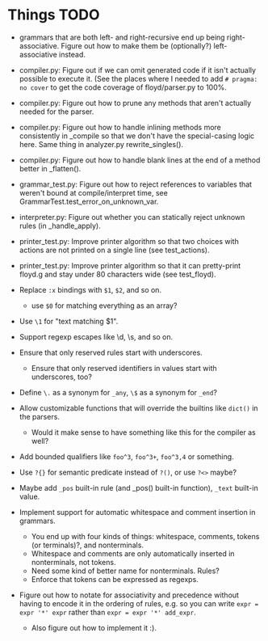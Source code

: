 # Things TODO

* grammars that are both left- and right-recursive end up being
  right-associative. Figure out how to make them be (optionally?)
  left-associative instead.

* compiler.py: Figure out if we can omit generated code if it isn't
  actually possible to execute it. (See the places where I needed to
  add `# pragma: no cover` to get the code coverage of floyd/parser.py
  to 100%.

* compiler.py: Figure out how to prune any methods that aren't actually
  needed for the parser.

* compiler.py: Figure out how to handle inlining methods more consistently
  in _compile so that we don't have the special-casing logic here. Same
  thing in analyzer.py rewrite_singles().

* compiler.py: Figure out how to handle blank lines at the end of a method
  better in _flatten().

* grammar_test.py: Figure out how to reject references to variables that
  weren't bound at compile/interpret time,
  see GrammarTest.test_error_on_unknown_var.

* interpreter.py: Figure out whether you can statically reject unknown
  rules (in _handle_apply).

* printer_test.py: Improve printer algorithm so that two choices with
  actions are not printed on a single line (see test_actions).

* printer_test.py: Improve printer algorithm so that it can pretty-print
  floyd.g and stay under 80 characters wide (see test_floyd).

* Replace `:x` bindings with `$1`, `$2`, and so on.
  - use `$0` for matching everything as an array?

* Use `\1` for "text matching $1".

* Support regexp escapes like \d, \s, and so on.

* Ensure that only reserved rules start with underscores.
  - Ensure that only reserved identifiers in values start with underscores,
    too?

* Define `\.` as a synonym for `_any`, `\$` as a synonym for `_end`?

* Allow customizable functions that will override the builtins like
  `dict()` in the parsers.
  - Would it make sense to have something like this for the compiler
    as well?

* Add bounded qualifiers like `foo^3`, `foo^3+`, `foo^3,4` or something.

* Use `?{}` for semantic predicate instead of `?()`, or use `?<>` maybe?

* Maybe add `_pos` built-in rule (and _pos() built-in function), 
  `_text` built-in value.

* Implement support for automatic whitespace and comment insertion in
  grammars.
  - You end up with four kinds of things: whitespace, comments, tokens
    (or terminals)?, and nonterminals.
  - Whitespace and comments are only automatically inserted in
    nonterminals, not tokens.
  - Need some kind of better name for nonterminals. Rules?
  - Enforce that tokens can be expressed as regexps.

* Figure out how to notate for associativity and precedence without
  having to encode it in the ordering of rules, e.g. so you can write
  `expr = expr '*' expr` rather than `expr = expr '*' add_expr`.
  - Also figure out how to implement it :).

